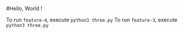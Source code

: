 #Hello, World !

To run `feature-4`, execute `python3 three.py`
To run `feature-3`, execute `python3 three.py`

